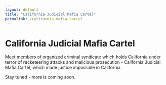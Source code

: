 ```yaml
---
layout: default
title: "California Judicial Mafia Cartel"
permalink: /california-mafia-cartel
---
```

# California Judicial Mafia Cartel
Meet members of organized criminal syndicate which holds California under terror of racketeering attacks and malicious prosecution - California Judicial Mafia Cartel, which made justice impossible in California.  
  
Stay tuned - more is coming soon.